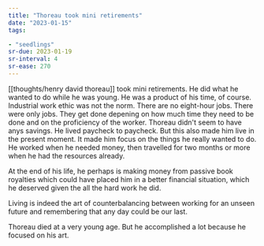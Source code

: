 ```yaml
---
title: "Thoreau took mini retirements"
date: "2023-01-15"
tags:

- "seedlings"
sr-due: 2023-01-19
sr-interval: 4
sr-ease: 270
---
```


[[thoughts/henry david thoreau]] took mini retirements. He did what he wanted to do while he was young. He was a product of his time, of course. Industrial work ethic was not the norm. There are no eight-hour jobs. There were only jobs. They get done depening on how much time they need to be done and on the proficiency of the worker. Thoreau didn't seem to have anys savings. He lived paycheck to paycheck. But this also made him live in the present moment. It made him focus on the things he really wanted to do. He worked when he needed money, then travelled for two months or more when he had the resources already.

At the end of his life, he perhaps is making money from passive book royalties which could have placed him in a better financial situation, which he deserved given the all the hard work he did.

Living is indeed the art of counterbalancing between working for an unseen future and remembering that any day could be our last.

Thoreau died at a very young age. But he accomplished a lot because he focused on his art.